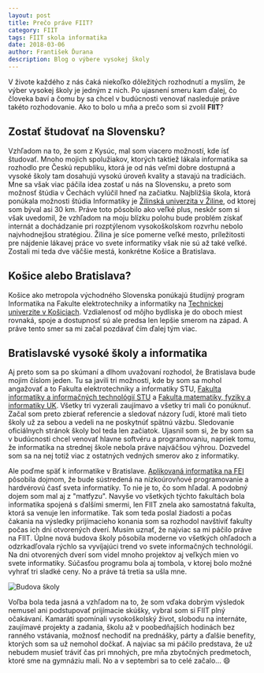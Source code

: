 ```yaml
---
layout: post
title: Prečo práve FIIT?
category: FIIT
tags: FIIT skola informatika
date: 2018-03-06
author: František Ďurana
description: Blog o výbere vysokej školy
---
```


V živote každého z nás čaká niekoľko dôležitých rozhodnutí a myslím, že výber vysokej školy je jedným z nich. Po ujasnení smeru kam ďalej, čo človeka baví a čomu by sa chcel v budúcnosti venovať nasleduje práve takéto rozhodovanie. Ako to bolo u mňa a prečo som si zvolil **FIIT**?

## Zostať študovať na Slovensku?

Vzhľadom na to, že som z Kysúc, mal som viacero možností, kde ísť študovať. Mnoho mojich spolužiakov, ktorých taktiež lákala informatika sa rozhodlo pre Českú republiku, ktorá je od nás veľmi dobre dostupná a vysoké školy tam dosahujú vysokú úroveň kvality a stavajú na tradíciách. Mne sa však viac páčila idea zostať u nás na Slovensku, a preto som možnosť štúdia v Čechách vylúčil hneď na začiatku. Najbližšia škola, ktorá ponúkala možnosti štúdia Informatiky je [Žilinská univerzita v Žiline](https://www.uniza.sk/), od ktorej som býval asi 30 km. Práve toto pôsobilo ako veľké plus, neskôr som si však uvedomil, že vzhľadom na moju blízku polohu bude problém získať internát a dochádzanie pri rozptýlenom vysokoškolskom rozvrhu nebolo najvhodnejšou stratégiou. Žilina je síce pomerne veľké mesto, príležitosti pre nájdenie lákavej práce vo svete informatiky však nie sú až také veľké. Zostali mi teda dve väčšie mestá, konkrétne Košice a Bratislava.

## Košice alebo Bratislava?

Košice ako metropola východného Slovenska ponúkajú študijný program Informatika na Fakulte elektrotechniky a informatiky na [Technickej univerzite v Košiciach](https://www.tuke.sk/wps/portal). Vzdialenosť od môjho bydliska je do oboch miest rovnaká, spoje a dostupnosť sú ale predsa len lepšie smerom na západ. A práve tento smer sa mi začal pozdávať čím ďalej tým viac.

## Bratislavské vysoké školy a informatika

Aj preto som sa po skúmaní a dlhom uvažovaní rozhodol, že Bratislava bude mojim číslom jeden. Tu sa javili tri možnosti, kde by som sa mohol angažovať a to Fakulta elektrotechniky a informatiky STU, [Fakulta informatiky a informačných technológií STU](https://www.fiit.stuba.sk/) a [Fakulta matematiky, fyziky a informatiky UK](https://fmph.uniba.sk/). Všetky tri vyzerali zaujímavo a všetky tri mali čo ponúknuť. Začal som preto zbierať referencie a sledovať názory ľudí, ktoré mali tieto školy už za sebou a vedeli na ne poskytnúť spätnú väzbu. Sledovanie oficiálnych stránok školy bol teda len začiatok. Ujasnil som si, že by som sa v budúcnosti chcel venovať hlavne softvéru a programovaniu, napriek tomu, že informatika na strednej škole nebola práve najväčšou výhrou. Dozvedel som sa na nej totiž viac z ostatných vedných smerov ako z informatiky.

Ale poďme späť k informatike v Bratislave. [Aplikovaná informatika na FEI](https://www.fei.stuba.sk/sk/aktuality-a-informacie/doktorandske-studium/autoreferaty-dizertacnych-prac/aplikovana-informatika.html?page_id=3973) pôsobila dojmom, že bude sústredená na nízkoúrovňové programovanie a hardvérovú časť sveta informatiky. To nie je to, čo som hľadal. A podobný dojem som mal aj z "matfyzu". Navyše vo všetkých týchto fakultách bola informatika spojená s ďalšími smermi, len FIIT znela ako samostatná fakulta, ktorá sa venuje len informatike. Tak som teda poslal žiadosti a počas čakania na výsledky prijímacieho konania som sa rozhodol navštíviť fakulty počas ich dni otvorených dverí. Musím uznať, že najviac sa mi páčilo práve na FIIT. Úplne nová budova školy pôsobila moderne vo všetkých ohľadoch a odzrkadľovala rýchlo sa vyvíjajúci trend vo svete informačných technológií. Na dni otvorených dverí som videl mnoho projektov aj veľkých mien vo svete informatiky. Súčasťou programu bola aj tombola, v ktorej bolo možné vyhrať tri sladké ceny. No a práve tá tretia sa ušla mne.

![Budova školy](https://ipravda.sk/res/2012/06/26/thumbs/budova-fiit-stu-v-bratislave-clanokW.jpg)

Voľba bola teda jasná a vzhľadom na to, že som vďaka dobrým výsledok nemusel ani podstupovať prijímacie skúšky, vybral som si FIIT plný očakávaní. Kamaráti spomínali vysokoškolský život, slobodu na internáte, zaujímavé projekty a zadania, školu až v poobedňajších hodinách bez ranného vstávania, možnosť nechodiť na prednášky, párty a ďalšie benefity, ktorých som sa už nemohol dočkať. A najviac sa mi páčilo predstava, že už nebudem musieť tráviť čas pri mnohých, pre mňa zbytočných predmetoch, ktoré sme na gymnáziu mali. No a v septembri sa to celé začalo... :smile:
